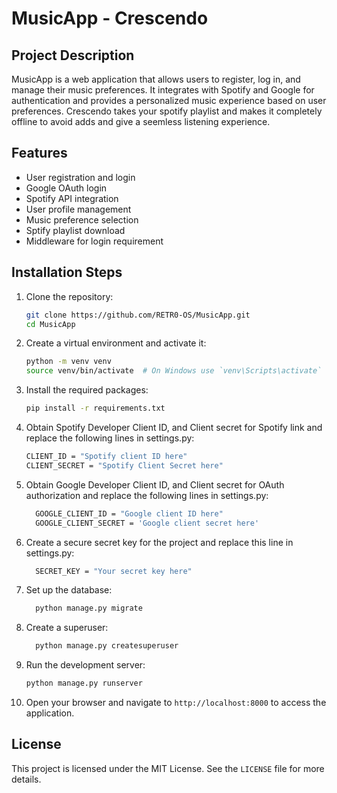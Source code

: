 ﻿# MusicApp - Crescendo
 
## Project Description
MusicApp is a web application that allows users to register, log in, and manage their music preferences. It integrates with Spotify and Google for authentication and provides a personalized music experience based on user preferences. Crescendo takes your spotify playlist and makes it completely offline to avoid adds and give a seemless listening experience.

## Features
- User registration and login
- Google OAuth login
- Spotify API integration
- User profile management
- Music preference selection
- Sptify playlist download
- Middleware for login requirement

## Installation Steps
1. Clone the repository:
    ```sh
    git clone https://github.com/RETR0-OS/MusicApp.git
    cd MusicApp
    ```

2. Create a virtual environment and activate it:
    ```sh
    python -m venv venv
    source venv/bin/activate  # On Windows use `venv\Scripts\activate`
    ```

3. Install the required packages:
    ```sh
    pip install -r requirements.txt
    ```
4. Obtain Spotify Developer Client ID, and Client secret for Spotify link and replace the following lines in settings.py:
    ```sh
    CLIENT_ID = "Spotify client ID here"
    CLIENT_SECRET = "Spotify Client Secret here"
   ```
5. Obtain Google Developer Client ID, and Client secret for OAuth authorization and replace the following lines in settings.py:
   ```sh
     GOOGLE_CLIENT_ID = "Google client ID here"
     GOOGLE_CLIENT_SECRET = 'Google client secret here'
   ```

6. Create a secure secret key for the project and replace this line in settings.py:
   ```sh
     SECRET_KEY = "Your secret key here"
   ``` 

7. Set up the database:
    ```sh
      python manage.py migrate
    ```

8. Create a superuser:
    ```sh
      python manage.py createsuperuser
    ```

9. Run the development server:
    ```sh
    python manage.py runserver
    ```

10. Open your browser and navigate to `http://localhost:8000` to access the application.

## License
This project is licensed under the MIT License. See the `LICENSE` file for more details.
